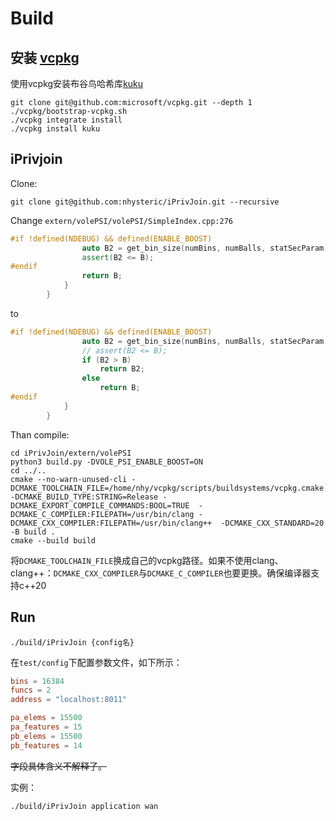 # Build

## 安装 [vcpkg](https://github.com/microsoft/vcpkg)

使用vcpkg安装布谷鸟哈希库[kuku](https://github.com/microsoft/Kuku)

```shell
git clone git@github.com:microsoft/vcpkg.git --depth 1
./vcpkg/bootstrap-vcpkg.sh
./vcpkg integrate install
./vcpkg install kuku
```

## iPrivjoin

Clone:

```shell
git clone git@github.com:nhysteric/iPrivJoin.git --recursive
```

Change `extern/volePSI/volePSI/SimpleIndex.cpp:276` 

```cpp
#if !defined(NDEBUG) && defined(ENABLE_BOOST)
                auto B2 = get_bin_size(numBins, numBalls, statSecParam, false);
                assert(B2 <= B);
#endif
                return B;
            }
        }
```

to 

```cpp
#if !defined(NDEBUG) && defined(ENABLE_BOOST)
                auto B2 = get_bin_size(numBins, numBalls, statSecParam, false);
                // assert(B2 <= B);
                if (B2 > B)
                    return B2;
                else
                    return B;
#endif
            }
        }
```

Than compile:

```shell
cd iPrivJoin/extern/volePSI
python3 build.py -DVOLE_PSI_ENABLE_BOOST=ON
cd ../..
cmake --no-warn-unused-cli -DCMAKE_TOOLCHAIN_FILE=/home/nhy/vcpkg/scripts/buildsystems/vcpkg.cmake  -DCMAKE_BUILD_TYPE:STRING=Release -DCMAKE_EXPORT_COMPILE_COMMANDS:BOOL=TRUE  -DCMAKE_C_COMPILER:FILEPATH=/usr/bin/clang -DCMAKE_CXX_COMPILER:FILEPATH=/usr/bin/clang++  -DCMAKE_CXX_STANDARD=20 -B build .
cmake --build build
```

将`DCMAKE_TOOLCHAIN_FILE`换成自己的vcpkg路径。如果不使用clang、clang++：`DCMAKE_CXX_COMPILER`与`DCMAKE_C_COMPILER`也要更换。确保编译器支持c++20

## Run

```shell
./build/iPrivJoin {config名}
```

在`test/config`下配置参数文件，如下所示：

```toml
bins = 16384
funcs = 2
address = "localhost:8011"

pa_elems = 15500
pa_features = 15
pb_elems = 15500
pb_features = 14
```

 ~~字段具体含义不解释了。~~

 实例：

 ```shell
 ./build/iPrivJoin application wan
 ``` 

 